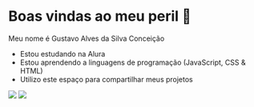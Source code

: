 # Boas vindas ao meu peril 🍎

 Meu nome é Gustavo Alves da Silva Conceição
 
- Estou estudando na Alura
- Estou aprendendo a linguagens de programação (JavaScript, CSS & HTML)
- Utilizo este espaço para compartilhar meus projetos

![](https://media.tenor.com/U0XGtTxu6Z8AAAAM/help-i-need-therapy.gif) ![](https://tenor.com/pt-BR/view/tunip-ghibli-howls-moving-castle-scarecrow-gif-16115347)

